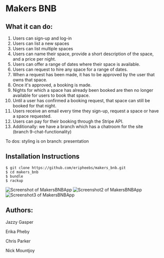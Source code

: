 Makers BNB
=================
What it can do:
-------
1. Users can sign-up and log-in
2. Users can list a new spaces
3. Users can list multiple spaces
4. Users can name their space, provide a short description of the space, and a price per night.
5. Users can offer a range of dates where their space is available.
6. Users can request to hire any space for a range of dates.
7. When a request has been made, it has to be approved by the user that owns that space.
8. Once it's approved, a booking is made.
9. Nights for which a space has already been booked are then no longer available for users to book that space.
10. Until a user has confirmed a booking request, that space can still be booked for that night.
11. Users receive an email every time they sign-up, request a space or have a space requested.
12. Users can pay for their booking through the Stripe API.
13. Additionally: we have a branch which has a chatroom for the site (branch 9-chat-functionality)

To dos: styling is on branch: presentation

Installation Instructions
-------
```
$ git clone https://github.com/eripheebs/makers_bnb.git
$ cd makers_bnb
$ bundle
$ rackup
```

![Screenshot of MakersBNBApp](https://cloud.githubusercontent.com/assets/16217360/15325712/31c8168a-1c43-11e6-9afd-d9acb1de7d0f.png)
![Screenshot2 of MakersBNBApp](https://cloud.githubusercontent.com/assets/16217360/15325730/39557cf8-1c43-11e6-8358-83b2d2fbd921.png)
![Screenshot3 of MakersBNBApp](https://cloud.githubusercontent.com/assets/16217360/15325732/396c8e84-1c43-11e6-83c5-c48daf6e7079.png)

Authors:
-------
Jazzy Gasper

Erika Pheby

Chris Parker

Nick Mountjoy
